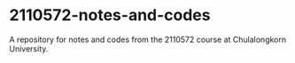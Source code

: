 # 2110572-notes-and-codes
A repository for notes and codes from the 2110572 course at Chulalongkorn University.
